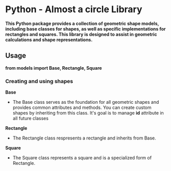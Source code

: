 # Python - Almost a circle Library


**This Python package provides a collection of geometric shape models, including base classes for shapes,
as well as specific implementations for rectangles and squares. This library is designed to assist in
geometric calculations and shape representations.**


## Usage

**from models import Base, Rectangle, Square**


### Creating and using shapes

**Base**
- The Base class serves as the foundation for all geometric shapes and provides common attributes and methods.
  You can create custom shapes by inheriting from this class. It's goal is to manage **id** attribute in all future classes



**Rectangle**
 - The Rectangle class respresents a rectangle and inherits from Base.


**Square**
 - The Square class represents a square and is a specialized form of Rectangle.

